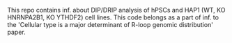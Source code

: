 This repo contains inf. about DIP/DRIP analysis of hPSCs and HAP1 (WT, KO HNRNPA2B1, KO YTHDF2) cell lines. 
This code belongs as a part of inf. to the 'Cellular type is a major determinant of R-loop genomic distribution' paper.
